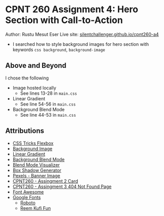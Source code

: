 # CPNT 260 Assignment 4: Hero Section with Call-to-Action
Author: Rustu Mesut Eser
Live site: [silentchallenger.github.io/cpnt260-a4](https://silentchallenger.github.io/cpnt260-a4)
- I searched how to style background images for hero section with keywords `css background`, `background-image`

## Above and Beyond
I chose the following
- Image hosted locally
    - See lines 13-28 in `main.css`
- Linear Gradient
    - See line 54-56 in `main.css`
- Background Blend Mode
    - See line 44-53 in `main.css`

## Attributions
- [CSS Tricks Flexbox](https://css-tricks.com/snippets/css/a-guide-to-flexbox/)
- [Background Image](https://developer.mozilla.org/en-US/docs/Web/CSS/background)
- [Linear Gradient](https://developer.mozilla.org/en-US/docs/Web/CSS/background-blend-mode)
- [Background Blend Mode](https://developer.mozilla.org/en-US/docs/Web/CSS/gradient/linear-gradient)
- [Blend Mode Visualizer](https://acidtone.github.io/blendr/)
- [Box Shadow Generator](https://developer.mozilla.org/en-US/docs/Web/CSS/CSS_Backgrounds_and_Borders/Box-shadow_generator)
- [Pexels - Banner Image](https://www.pexels.com/photo/2-motorcycle-racing-on-asphalt-road-during-daytime-62661/)
- [CPNT260 - Assingment 2 Card](https://github.com/silentchallenger/cpnt260-a2)
- [CPNT260 - Assingment 3 404 Not Found Page](https://github.com/silentchallenger/cpnt260-a3)
- [Font Awesome](https://fontawesome.com/)
- [Google Fonts](https://fonts.google.com/)
    - [Roboto](https://fonts.google.com/specimen/Roboto)
    - [Reem Kufi Fun](https://fonts.google.com/specimen/Reem+Kufi+Fun)
